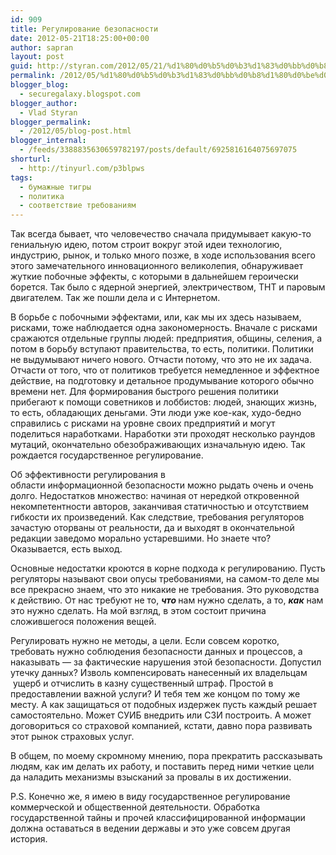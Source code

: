 ```yaml
---
id: 909
title: Регулирование безопасности
date: 2012-05-21T18:25:00+00:00
author: sapran
layout: post
guid: http://styran.com/2012/05/21/%d1%80%d0%b5%d0%b3%d1%83%d0%bb%d0%b8%d1%80%d0%be%d0%b2%d0%b0%d0%bd%d0%b8%d0%b5-%d0%b1%d0%b5%d0%b7%d0%be%d0%bf%d0%b0%d1%81%d0%bd%d0%be%d1%81%d1%82%d0%b8/
permalink: /2012/05/%d1%80%d0%b5%d0%b3%d1%83%d0%bb%d0%b8%d1%80%d0%be%d0%b2%d0%b0%d0%bd%d0%b8%d0%b5-%d0%b1%d0%b5%d0%b7%d0%be%d0%bf%d0%b0%d1%81%d0%bd%d0%be%d1%81%d1%82%d0%b8/
blogger_blog:
  - securegalaxy.blogspot.com
blogger_author:
  - Vlad Styran
blogger_permalink:
  - /2012/05/blog-post.html
blogger_internal:
  - /feeds/3388835630659782197/posts/default/6925816164075697075
shorturl:
  - http://tinyurl.com/p3blpws
tags:
  - бумажные тигры
  - политика
  - соответствие требованиям
---
```

<div dir="ltr" style="text-align: left;">
  Так всегда бывает, что человечество сначала придумывает какую-то гениальную идею, потом строит вокруг этой идеи технологию, индустрию,&nbsp;рынок,&nbsp;и только много позже, в ходе использования всего этого замечательного инновационного великолепия, обнаруживает жуткие побочные эффекты, с которыми в дальнейшем героически борется. Так было с ядерной энергией, электричеством, ТНТ и паровым двигателем. Так же пошли дела и с Интернетом.</p> 
  
  <p>
    В борьбе с побочными эффектами, или, как мы их здесь называем, рисками, тоже наблюдается одна закономерность. Вначале с рисками сражаются отдельные группы людей: предприятия, общины, селения, а потом в борьбу вступают правительства, то есть, политики. Политики не выдумывают ничего нового. Отчасти потому, что это не их задача. Отчасти от того, что от политиков требуется немедленное и эффектное действие, на подготовку и детальное продумывание которого обычно времени нет. Для формирования быстрого решения политики прибегают к помощи советников и лоббистов: людей, знающих жизнь, то есть, обладающих деньгами. Эти люди уже кое-как, худо-бедно справились с рисками на уровне своих предприятий и могут поделиться наработками. Наработки эти проходят несколько раундов мутаций, окончательно обезображивающих изначальную идею. Так рождается государственное регулирование.
  </p>
  
  <p>
    Об эффективности регулирования в области&nbsp;информационной&nbsp;безопасности можно рыдать очень и очень долго. Недостатков множество: начиная от нередкой откровенной некомпетентности авторов, заканчивая статичностью и отсутствием гибкости их произведений. Как следствие, требования регуляторов зачастую оторваны от реальности, да и выходят в окончательной редакции заведомо морально устаревшими.&nbsp;Но знаете что? Оказывается, есть выход.
  </p>
  
  <p>
    Основные недостатки кроются в корне подхода к регулированию. Пусть регуляторы называют свои опусы требованиями, на самом-то деле мы все прекрасно знаем, что это никакие не требования. Это руководства к действию. От нас требуют не то, <i><b>что </b></i>нам нужно сделать, а то, <i><b>как</b></i> нам это нужно сделать. На мой взгляд, в этом состоит причина сложившегося положения вещей.
  </p>
  
  <p>
    Регулировать нужно не методы, а цели. Если совсем коротко, требовать нужно соблюдения безопасности данных и процессов, а наказывать &#8212; за фактические нарушения этой безопасности. Допустил утечку данных? Изволь компенсировать&nbsp;нанесенный&nbsp;их владельцам &nbsp;ущерб и отчислить в казну существенный штраф. Простой в предоставлении важной услуги? И тебя тем же концом по тому же месту. А как защищаться от подобных издержек пусть каждый решает самостоятельно. Может СУИБ внедрить или СЗИ построить. А может договориться со страховой компанией, кстати, давно пора развивать этот рынок страховых услуг.
  </p>
  
  <p>
    В общем, по моему скромному мнению, пора прекратить рассказывать людям, как им делать их работу, и поставить перед ними четкие цели да наладить механизмы взысканий за провалы в их достижении.
  </p>
  
  <p>
    P.S. Конечно же, я имею в виду государственное регулирование коммерческой и общественной деятельности. Обработка государственной тайны и прочей классифицированной информации должна оставаться в ведении державы и это уже совсем другая история.
  </p>
</div>

<div class="addtoany_share_save_container addtoany_content_bottom">
  <div class="a2a_kit a2a_kit_size_32 addtoany_list a2a_target" id="wpa2a_231">
    <a class="a2a_button_facebook" href="http://www.addtoany.com/add_to/facebook?linkurl=https%3A%2F%2Fblog.styran.com%2F2012%2F05%2F%25d1%2580%25d0%25b5%25d0%25b3%25d1%2583%25d0%25bb%25d0%25b8%25d1%2580%25d0%25be%25d0%25b2%25d0%25b0%25d0%25bd%25d0%25b8%25d0%25b5-%25d0%25b1%25d0%25b5%25d0%25b7%25d0%25be%25d0%25bf%25d0%25b0%25d1%2581%25d0%25bd%25d0%25be%25d1%2581%25d1%2582%25d0%25b8%2F&linkname=%D0%A0%D0%B5%D0%B3%D1%83%D0%BB%D0%B8%D1%80%D0%BE%D0%B2%D0%B0%D0%BD%D0%B8%D0%B5%20%D0%B1%D0%B5%D0%B7%D0%BE%D0%BF%D0%B0%D1%81%D0%BD%D0%BE%D1%81%D1%82%D0%B8" title="Facebook" rel="nofollow" target="_blank"></a><a class="a2a_button_twitter" href="http://www.addtoany.com/add_to/twitter?linkurl=https%3A%2F%2Fblog.styran.com%2F2012%2F05%2F%25d1%2580%25d0%25b5%25d0%25b3%25d1%2583%25d0%25bb%25d0%25b8%25d1%2580%25d0%25be%25d0%25b2%25d0%25b0%25d0%25bd%25d0%25b8%25d0%25b5-%25d0%25b1%25d0%25b5%25d0%25b7%25d0%25be%25d0%25bf%25d0%25b0%25d1%2581%25d0%25bd%25d0%25be%25d1%2581%25d1%2582%25d0%25b8%2F&linkname=%D0%A0%D0%B5%D0%B3%D1%83%D0%BB%D0%B8%D1%80%D0%BE%D0%B2%D0%B0%D0%BD%D0%B8%D0%B5%20%D0%B1%D0%B5%D0%B7%D0%BE%D0%BF%D0%B0%D1%81%D0%BD%D0%BE%D1%81%D1%82%D0%B8" title="Twitter" rel="nofollow" target="_blank"></a><a class="a2a_button_google_plus" href="http://www.addtoany.com/add_to/google_plus?linkurl=https%3A%2F%2Fblog.styran.com%2F2012%2F05%2F%25d1%2580%25d0%25b5%25d0%25b3%25d1%2583%25d0%25bb%25d0%25b8%25d1%2580%25d0%25be%25d0%25b2%25d0%25b0%25d0%25bd%25d0%25b8%25d0%25b5-%25d0%25b1%25d0%25b5%25d0%25b7%25d0%25be%25d0%25bf%25d0%25b0%25d1%2581%25d0%25bd%25d0%25be%25d1%2581%25d1%2582%25d0%25b8%2F&linkname=%D0%A0%D0%B5%D0%B3%D1%83%D0%BB%D0%B8%D1%80%D0%BE%D0%B2%D0%B0%D0%BD%D0%B8%D0%B5%20%D0%B1%D0%B5%D0%B7%D0%BE%D0%BF%D0%B0%D1%81%D0%BD%D0%BE%D1%81%D1%82%D0%B8" title="Google+" rel="nofollow" target="_blank"></a><a class="a2a_button_linkedin" href="http://www.addtoany.com/add_to/linkedin?linkurl=https%3A%2F%2Fblog.styran.com%2F2012%2F05%2F%25d1%2580%25d0%25b5%25d0%25b3%25d1%2583%25d0%25bb%25d0%25b8%25d1%2580%25d0%25be%25d0%25b2%25d0%25b0%25d0%25bd%25d0%25b8%25d0%25b5-%25d0%25b1%25d0%25b5%25d0%25b7%25d0%25be%25d0%25bf%25d0%25b0%25d1%2581%25d0%25bd%25d0%25be%25d1%2581%25d1%2582%25d0%25b8%2F&linkname=%D0%A0%D0%B5%D0%B3%D1%83%D0%BB%D0%B8%D1%80%D0%BE%D0%B2%D0%B0%D0%BD%D0%B8%D0%B5%20%D0%B1%D0%B5%D0%B7%D0%BE%D0%BF%D0%B0%D1%81%D0%BD%D0%BE%D1%81%D1%82%D0%B8" title="LinkedIn" rel="nofollow" target="_blank"></a><a class="a2a_dd addtoany_share_save" href="https://www.addtoany.com/share"></a>
  </div>
</div>
